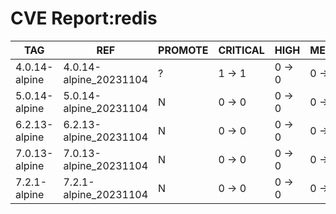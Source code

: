 # CVE Report:redis
|      TAG      |          REF           | PROMOTE | CRITICAL |  HIGH  | MEDIUM |  LOW   | UNKNOWN |
|---------------|------------------------|---------|----------|--------|--------|--------|---------|
| 4.0.14-alpine | 4.0.14-alpine_20231104 | ?       | 1 -> 1   | 0 -> 0 | 0 -> 0 | 0 -> 0 | 0 -> 0  |
| 5.0.14-alpine | 5.0.14-alpine_20231104 | N       | 0 -> 0   | 0 -> 0 | 0 -> 0 | 0 -> 0 | 0 -> 0  |
| 6.2.13-alpine | 6.2.13-alpine_20231104 | N       | 0 -> 0   | 0 -> 0 | 0 -> 0 | 0 -> 0 | 0 -> 0  |
| 7.0.13-alpine | 7.0.13-alpine_20231104 | N       | 0 -> 0   | 0 -> 0 | 0 -> 0 | 0 -> 0 | 0 -> 0  |
| 7.2.1-alpine  | 7.2.1-alpine_20231104  | N       | 0 -> 0   | 0 -> 0 | 0 -> 0 | 0 -> 0 | 0 -> 0  |
